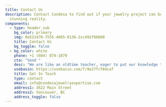 ```yaml
---
title: Contact Us
description: Contact Condesa to find out if your jewelry project can become a
  stunning reality.
components:
  - type: header_sub
    bg_color: primary
    img: 0a521d70-7555-4865-0136-2cc491f88800
    title: Contact Us
    bg_toggle: false
  - bg_color: white
    phone: +1 (604) 874-1879
    cta: "Send "
    desc: "We are like an oldtime teacher, eager to put our knowledge to the test and at your service. Don’t hesitate to reach out to us."
    usebasin: https://usebasin.com/f/9e27fcf84caf
    title: Get In Touch
    type: contact
    email: info@condesajewelryexpertise.com
    address1: 3622 Main Street
    address2: Vancouver, BC
    address_toggle: false
---
```

